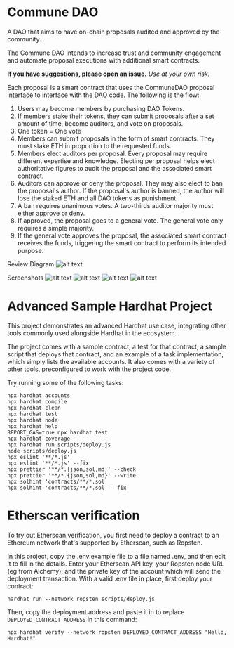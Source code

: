 # Commune DAO
A DAO that aims to have on-chain proposals audited and approved by the community.



The Commune DAO intends to increase trust and community engagement and automate proposal executions with additional smart contracts.

**If you have suggestions, please open an issue.** *Use at your own risk.*

Each proposal is a smart contract that uses the CommuneDAO proposal interface to interface with the DAO code. The following is the flow:

1. Users may become members by purchasing DAO Tokens.
2. If members stake their tokens, they can submit proposals after a set amount of time, become auditors, and vote on proposals.
3. One token = One vote
4. Members can submit proposals in the form of smart contracts. They must stake ETH in proportion to the requested funds.
5. Members elect auditors per proposal. Every proposal may require different expertise and knowledge. Electing per proposal helps elect authoritative figures to audit the proposal and the associated smart contract.
6. Auditors can approve or deny the proposal. They may also elect to ban the proposal's author. If the proposal's author is banned, the author will lose the staked ETH and all DAO tokens as punishment. 
7. A ban requires unanimous votes. A two-thirds auditor majority must either approve or deny.
8. If approved, the proposal goes to a general vote. The general vote only requires a simple majority.
9. If the general vote approves the proposal, the associated smart contract receives the funds, triggering the smart contract to perform its intended purpose.

Review Diagram
![alt text](images/diagram.png?raw=true)


Screenshots
![alt text](images/screen1.png?raw=true)
![alt text](images/screen2.png?raw=true)
![alt text](images/screen3.png?raw=true)
![alt text](images/screen4.png?raw=true)


# Advanced Sample Hardhat Project

This project demonstrates an advanced Hardhat use case, integrating other tools commonly used alongside Hardhat in the ecosystem.

The project comes with a sample contract, a test for that contract, a sample script that deploys that contract, and an example of a task implementation, which simply lists the available accounts. It also comes with a variety of other tools, preconfigured to work with the project code.

Try running some of the following tasks:

```shell
npx hardhat accounts
npx hardhat compile
npx hardhat clean
npx hardhat test
npx hardhat node
npx hardhat help
REPORT_GAS=true npx hardhat test
npx hardhat coverage
npx hardhat run scripts/deploy.js
node scripts/deploy.js
npx eslint '**/*.js'
npx eslint '**/*.js' --fix
npx prettier '**/*.{json,sol,md}' --check
npx prettier '**/*.{json,sol,md}' --write
npx solhint 'contracts/**/*.sol'
npx solhint 'contracts/**/*.sol' --fix
```

# Etherscan verification

To try out Etherscan verification, you first need to deploy a contract to an Ethereum network that's supported by Etherscan, such as Ropsten.

In this project, copy the .env.example file to a file named .env, and then edit it to fill in the details. Enter your Etherscan API key, your Ropsten node URL (eg from Alchemy), and the private key of the account which will send the deployment transaction. With a valid .env file in place, first deploy your contract:

```shell
hardhat run --network ropsten scripts/deploy.js
```

Then, copy the deployment address and paste it in to replace `DEPLOYED_CONTRACT_ADDRESS` in this command:

```shell
npx hardhat verify --network ropsten DEPLOYED_CONTRACT_ADDRESS "Hello, Hardhat!"
```
